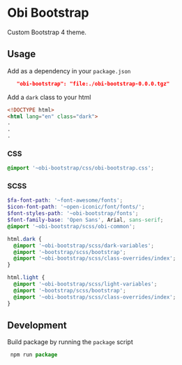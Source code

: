 # Obi Bootstrap

Custom Bootstrap 4 theme.

## Usage
Add as a dependency in your `package.json`

```json
   "obi-bootstrap": "file:./obi-bootstrap-0.0.0.tgz"
```
Add a `dark` class to your html

```html
<!DOCTYPE html>
<html lang="en" class="dark">
.
.
.
```
### CSS 
```css
@import '~obi-bootstrap/css/obi-bootstrap.css';
```

### SCSS 

```scss
$fa-font-path: '~font-awesome/fonts';
$icon-font-path: '~open-iconic/font/fonts/';
$font-styles-path: '~obi-bootstrap/fonts';
$font-family-base: 'Open Sans', Arial, sans-serif;
@import '~obi-bootstrap/scss/obi-common';

html.dark {
  @import '~obi-bootstrap/scss/dark-variables';
  @import '~bootstrap/scss/bootstrap';
  @import '~obi-bootstrap/scss/class-overrides/index';
}

html.light {
  @import '~obi-bootstrap/scss/light-variables';
  @import '~bootstrap/scss/bootstrap';
  @import '~obi-bootstrap/scss/class-overrides/index';
}
```

## Development

Build package by running the `package` script
```js
 npm run package
 ```
